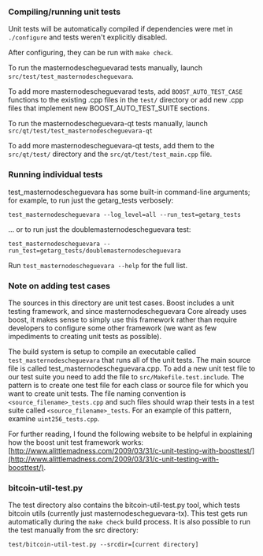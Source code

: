 ### Compiling/running unit tests

Unit tests will be automatically compiled if dependencies were met in `./configure`
and tests weren't explicitly disabled.

After configuring, they can be run with `make check`.

To run the masternodescheguevarad tests manually, launch `src/test/test_masternodescheguevara`.

To add more masternodescheguevarad tests, add `BOOST_AUTO_TEST_CASE` functions to the existing
.cpp files in the `test/` directory or add new .cpp files that
implement new BOOST_AUTO_TEST_SUITE sections.

To run the masternodescheguevara-qt tests manually, launch `src/qt/test/test_masternodescheguevara-qt`

To add more masternodescheguevara-qt tests, add them to the `src/qt/test/` directory and
the `src/qt/test/test_main.cpp` file.

### Running individual tests

test_masternodescheguevara has some built-in command-line arguments; for
example, to run just the getarg_tests verbosely:

    test_masternodescheguevara --log_level=all --run_test=getarg_tests

... or to run just the doublemasternodescheguevara test:

    test_masternodescheguevara --run_test=getarg_tests/doublemasternodescheguevara

Run `test_masternodescheguevara --help` for the full list.

### Note on adding test cases

The sources in this directory are unit test cases.  Boost includes a
unit testing framework, and since masternodescheguevara Core already uses boost, it makes
sense to simply use this framework rather than require developers to
configure some other framework (we want as few impediments to creating
unit tests as possible).

The build system is setup to compile an executable called `test_masternodescheguevara`
that runs all of the unit tests.  The main source file is called
test_masternodescheguevara.cpp. To add a new unit test file to our test suite you need 
to add the file to `src/Makefile.test.include`. The pattern is to create 
one test file for each class or source file for which you want to create 
unit tests.  The file naming convention is `<source_filename>_tests.cpp` 
and such files should wrap their tests in a test suite 
called `<source_filename>_tests`. For an example of this pattern, 
examine `uint256_tests.cpp`.

For further reading, I found the following website to be helpful in
explaining how the boost unit test framework works:
[http://www.alittlemadness.com/2009/03/31/c-unit-testing-with-boosttest/](http://www.alittlemadness.com/2009/03/31/c-unit-testing-with-boosttest/).

### bitcoin-util-test.py

The test directory also contains the bitcoin-util-test.py tool, which tests bitcoin utils (currently just masternodescheguevara-tx). This test gets run automatically during the `make check` build process. It is also possible to run the test manually from the src directory:

```
test/bitcoin-util-test.py --srcdir=[current directory]

```